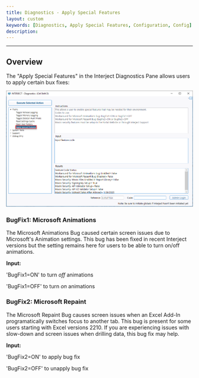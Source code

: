```yaml
---
title: Diagnostics - Apply Special Features
layout: custom
keywords: [Diagnostics, Apply Special Features, Configuration, Config]
description: 
---
```

* * *   

## Overview

The "Apply Special Features" in the Interject Diagnostics Pane allows users to apply certain bux fixes:

![](/images/Diagnostics/ApplySpecialFeatures.png)
<br>

### BugFix1: Microsoft Animations

The Microsoft Animations Bug caused certain screen issues due to Microsoft's Animation settings. This bug has been fixed in recent Interject versions but the setting remains here for users to be able to turn on/off animations.

**Input:**

'BugFix1=ON' to turn _off_ animations

'BugFix1=OFF' to turn _on_ animations

### BugFix2: Microsoft Repaint

The Microsoft Repaint Bug causes screen issues when an Excel Add-In programatically switches focus to another tab. This bug is present for some users starting with Excel versions 2210. If you are experiencing issues with slow-down and screen issues when drilling data, this bug fix may help.

**Input:**

'BugFix2=ON' to apply bug fix

'BugFix2=OFF' to unapply bug fix
